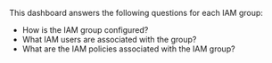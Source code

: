 This dashboard answers the following questions for each IAM group:

- How is the IAM group configured?
- What IAM users are associated with the group?
- What are the IAM policies associated with the IAM group?
